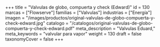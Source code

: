 +++
title = "Valvulas de globo, compuerta y check (Edward)"
id = 130
marcas = ["Flowserve"]
familias = ["Valvulas"]
industrias = ["Energía"]
imagen = "/images/productos/original-valvulas-de-globo-compuerta-y-check-edward.jpg"
catalogo = "/catalogos/original-valvulas-de-globo-compuerta-y-check-edward.pdf"
meta_description = "Valvulas Eduard,"
meta_keywords = "valvular para vapor"
weight = 130
draft = false
taxonomyCover = false
+++
